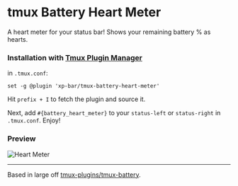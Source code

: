 # tmux Battery Heart Meter
A heart meter for your status bar! Shows your remaining battery % as hearts.

### Installation with [Tmux Plugin Manager](https://github.com/tmux-plugins/tpm)

in `.tmux.conf`:

    set -g @plugin 'xp-bar/tmux-battery-heart-meter'

Hit `prefix + I` to fetch the plugin and source it.

Next, add `#{battery_heart_meter}` to your `status-left` or `status-right` in `.tmux.conf`.
Enjoy!

### Preview

![Heart Meter](https://user-images.githubusercontent.com/22773226/45598986-12786f00-b9b2-11e8-932e-7dc7a02c15bb.png?raw=true "Heart Meter")

----------------------------------------------

Based in large off [tmux-plugins/tmux-battery](https://github.com/tmux-plugins/tmux-battery).

